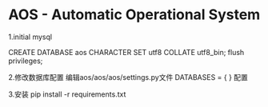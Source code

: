 AOS - Automatic Operational System
===========================================================

1.initial mysql

CREATE DATABASE aos CHARACTER SET utf8 COLLATE utf8_bin;
flush privileges;

2.修改数据库配置
编辑aos/aos/aos/settings.py文件
DATABASES = { } 配置

3.安装
pip install -r requirements.txt 

